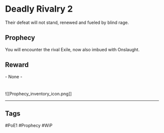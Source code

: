 # Deadly Rivalry 2
Their defeat will not stand, renewed and fueled by blind rage.
## Prophecy
You will encounter the rival Exile, now also imbued with Onslaught.
## Reward
\- None -

#
![[Prophecy_inventory_icon.png]]

---
## Tags
#PoE1 
#Prophecy
#WiP 
